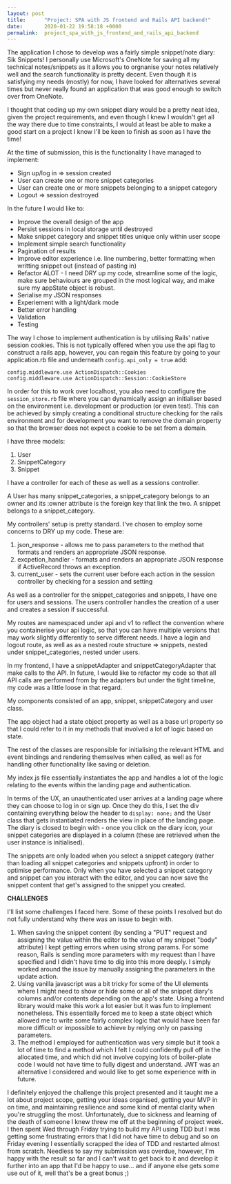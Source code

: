 ```yaml
---
layout: post
title:      "Project: SPA with JS frontend and Rails API backend!"
date:       2020-01-22 19:58:18 +0000
permalink:  project_spa_with_js_frontend_and_rails_api_backend
---
```



The application I chose to develop was a fairly simple snippet/note diary: Sik Snippets! I personally use Microsoft's OneNote for saving all my technical notes/snippets as it allows you to orgnanise your notes relatively well and the search functionality is pretty decent. Even though it is satisfying my needs (mostly) for now, I have looked for alternatives several times but never really found an application that was good enough to switch over from OneNote.

I thought that coding up my own snippet diary would be a pretty neat idea, given the project requirements, and even though I knew I wouldn't get all the way there due to time constraints, I would at least be able to make a good start on a project I know I'll be keen to finish as soon as I have the time!

At the time of submission, this is the functionality I have managed to implement:

* Sign up/log in => session created
* User can create one or more snippet categories
* User can create one or more snippets belonging to a snippet category
* Logout => session destroyed

In the future I would like to:

* Improve the overall design of the app
* Persist sessions in local storage until destroyed
* Make snippet category and snippet titles unique only within user scope
* Implement simple search functionality
* Pagination of results
* Improve editor experience i.e. line numbering, better formatting when writting snippet out (instead of pasting in)
* Refactor ALOT - I need DRY up my code, streamline some of the logic, make sure behaviours are grouped in the most logical way, and make sure my appState object is robust.
* Serialise my JSON responses
* Experiement with a light/dark mode
* Better error handling
* Validation
* Testing

The way I chose to implement authentication is by utilising Rails' native session cookies. This is not typically offered when you use the api flag to construct a rails app, however, you can regain this feature by going to your application.rb file and underneath `config.api_only = true` add:

```
config.middleware.use ActionDispatch::Cookies
config.middleware.use ActionDispatch::Session::CookieStore
```

In order for this to work over localhost, you also need to configure the `session_store.rb` file where you can dynamically assign an initialiser based on the environment i.e. development or production (or even test). This can be achieved by simply creating a conditional structure checking for the rails environment and for development you want to remove the domain property so that the browser does not expect a cookie to be set from a domain.

I have three models:

1. User
2. SnippetCategory
3. Snippet

I have a controller for each of these as well as a sessions controller.

A User has many snippet_categories, a snippet_category belongs to an owner and its :owner attribute is the foreign key that link the two. A snippet belongs to a snippet_category.

My controllers' setup is pretty standard. I've chosen to employ some concerns to DRY up my code. These are:

1. json_response - allows me to pass parameters to the method that formats and renders an appropriate JSON response.
2. excpetion_handler - formats and renders an appropriate JSON response if ActiveRecord throws an exception.
3. current_user - sets the current user before each action in the session controller by checking for a session and setting 

As well as a controller for the snippet_categories and snippets, I have one for users and sessions. The users controller handles the creation of a user and creates a session if successful.

My routes are namespaced under api and v1 to reflect the convention where you containerise your api logic, so that you can have multiple versions that may work slightly differently to serve different needs. I have a login and logout route, as well as as a nested route structure => snippets, nested under snippet_categories, nested under users.

In my frontend, I have a snippetAdapter and snippetCategoryAdapter that make calls to the API. In future, I would like to refactor my code so that all API calls are performed from by the adapters but under the tight timeline, my code was a little loose in that regard.

My components consisted of an app, snippet, snippetCategory and user class.

The app object had a state object property as well as a base url property so that I could refer to it in my methods that involved a lot of logic based on state.

The rest of the classes are responsible for initialising the relevant HTML and event bindings and rendering themselves when called, as well as for handling other functionality like saving or deletion.

My index.js file essentially instantiates the app and handles a lot of the logic relating to the events within the landing page and authentication.

In terms of the UX, an unauthenticated user arrives at a landing page where they can choose to log in or sign up. Once they do this, I set the div containing everything below the header to `display: none;` and the User class that gets instantiated renders the view in place of the landing page. The diary is closed to begin with - once you click on the diary icon, your snippet categories are displayed in a column (these are retrieved when the user instance is initialised).

The snippets are only loaded when you select a snippet category (rather than loading all snippet categories and snippets upfront) in order to optimise performance. Only when you have selected a snippet category and snippet can you interact with the editor, and you can now save the snippet content that get's assigned to the snippet you created.

**CHALLENGES**

I'll list some challenges I faced here. Some of these points I resolved but do not fully understand why there was an issue to begin with.

1. When saving the snippet content (by sending a "PUT" request and assigning the value within the editor to the value of my snippet "body" attribute) I kept getting errors when using strong params. For some reason, Rails is sending more parameters with my request than I have specified and I didn't have time to dig into this more deeply. I simply worked around the issue by manually assigning the parameters in the update action.
2. Using vanilla javascript was a bit tricky for some of the UI elements where I might need to show or hide some or all of the snippet diary's columns and/or contents depending on the app's state. Using a frontend library would make this work a lot easier but it was fun to implement nonetheless. This essentially forced me to keep a state object which allowed me to write some fairly complex logic that would have been far more difficult or impossible to achieve by relying only on passing parameters.
3. The method I employed for authentication was very simple but it took a lot of time to find a method which I felt I could confidently pull off in the allocated time, and which did not involve copying lots of boiler-plate code I would not have time to fully digest and understand. JWT was an alternative I considered and would like to get some experience with in future.


I definitely enjoyed the challenge this project presented and it taught me a lot about project scope, getting your ideas organised, getting your MVP in on time, and maintaining resilience and some kind of mental clarity when you're struggling the most. Unfortunately, due to sickness and learning of the death of someone I knew threw me off at the beginning of project week. I then spent Wed through Friday trying to build my API using TDD but I was getting some frustrating errors that I did not have time to debug and so on Friday evening I essentially scrapped the idea of TDD and restarted almost from scratch. Needless to say my submission was overdue, however, I'm happy with the result so far and I can't wait to get back to it and develop it further into an app that I'd be happy to use... and if anyone else gets some use out of it, well that's be a great bonus ;)



